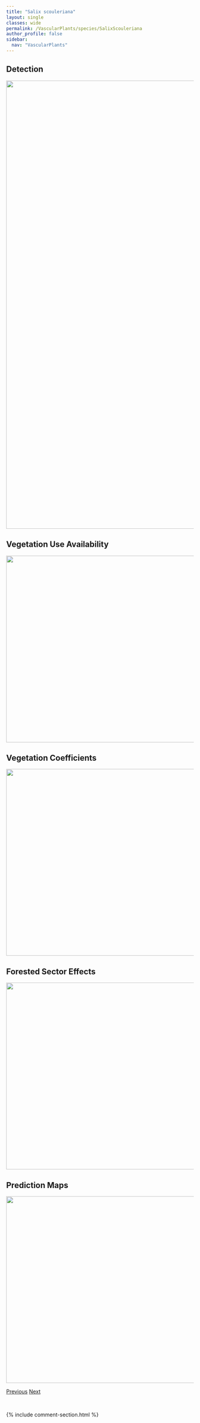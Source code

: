 ```yaml
---
title: "Salix scouleriana"
layout: single
classes: wide
permalink: /VascularPlants/species/SalixScouleriana
author_profile: false
sidebar:
  nav: "VascularPlants"
---
```


<h2>Detection</h2>

<a href="https://drive.google.com/uc?export=view&id=1sAhInJ9wCl-op6Uo2w9b5IriaGctI9d5">
<img src="https://drive.google.com/uc?export=view&id=1sAhInJ9wCl-op6Uo2w9b5IriaGctI9d5" height = "1200" width = "800">
</a>


<h2>Vegetation Use Availability</h2>

<a href="https://drive.google.com/uc?export=view&id=1cuisXQhoaIM4zDwFpyXvRqXRt_uiSEjE">
<img src="https://drive.google.com/uc?export=view&id=1cuisXQhoaIM4zDwFpyXvRqXRt_uiSEjE" height = "500" width = "1000">
</a>


<h2>Vegetation Coefficients</h2>

<a href="https://drive.google.com/uc?export=view&id=1-Qycc0ZYflJPgaqNiqQB3B9WwIhbrIrx">
<img src="https://drive.google.com/uc?export=view&id=1-Qycc0ZYflJPgaqNiqQB3B9WwIhbrIrx" height = "500" width = "1000">
</a>


<h2>Forested Sector Effects</h2>

<a href="https://drive.google.com/uc?export=view&id=1hgE-B9sf5yfidZP8wqJvT58TV4zmmSYp">
<img src="https://drive.google.com/uc?export=view&id=1hgE-B9sf5yfidZP8wqJvT58TV4zmmSYp" height = "500" width = "1000">
</a>


<h2>Prediction Maps</h2>

<a href="https://drive.google.com/uc?export=view&id=1fbN6uQxegV-GvErC8FXXzrQaUW4tmWun">
<img src="https://drive.google.com/uc?export=view&id=1fbN6uQxegV-GvErC8FXXzrQaUW4tmWun" height = "500" width = "1000">
</a>


<a href="/DevelopmentWebsite/VascularPlants/species/SalixPyrifolia" class="pagination--pager" title="Salix pyrifolia">Previous</a> <a href="/DevelopmentWebsite/VascularPlants/species/SalixSerissima" class="pagination--pager" title="Salix serissima">Next</a>

<p>&nbsp;</p>

{% include comment-section.html %}
